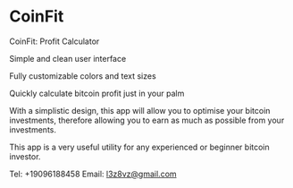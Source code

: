 # CoinFit

CoinFit: Profit Calculator

Simple and clean user interface

Fully customizable colors and text sizes

Quickly calculate bitcoin profit just in your palm

With a simplistic design, this app will allow you to optimise your bitcoin investments, therefore allowing you to earn as much as possible from your investments.

This app is a very useful utility for any experienced or beginner bitcoin investor.

Tel: +19096188458
Email: l3z8vz@gmail.com
